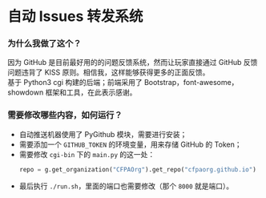 # 自动 Issues 转发系统

### 为什么我做了这个？
因为 GitHub 是目前最好用的的问题反馈系统，然而让玩家直接通过 GitHub 反馈问题违背了 KISS 原则。相信我，这样能够获得更多的正面反馈。  
基于 Python3 cgi 构建的后端；前端采用了 Bootstrap，font-awesome， showdown 框架和工具，在此表示感谢。

### 需要修改哪些内容，如何运行？
- 自动推送机器使用了 PyGithub 模块，需要进行安装；
- 需要添加一个 `GITHUB_TOKEN` 的环境变量，用来存储 GitHub 的 Token；
- 需要修改 `cgi-bin` 下的 `main.py` 的这一处：
    ```python
    repo = g.get_organization("CFPAOrg").get_repo("cfpaorg.github.io")
    ```
- 最后执行 `./run.sh`，里面的端口也需要修改（那个 `8000` 就是端口）。

